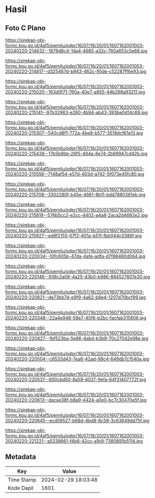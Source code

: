 # Hasil

## Foto C Plano

https://sirekap-obj-formc.kpu.go.id/4af5/pemilu/pdpr/16/07/16/20/01/1607162001003-20240220-214632--1879d8c4-1da4-4685-a32c-760a653c5e68.jpg

https://sirekap-obj-formc.kpu.go.id/4af5/pemilu/pdpr/16/07/16/20/01/1607162001003-20240220-214817--d325467d-b943-462c-95de-c52287ff6e93.jpg

https://sirekap-obj-formc.kpu.go.id/4af5/pemilu/pdpr/16/07/16/20/01/1607162001003-20240220-215020--163d0f71-760a-40e7-a855-44b298a93211.jpg

https://sirekap-obj-formc.kpu.go.id/4af5/pemilu/pdpr/16/07/16/20/01/1607162001003-20240220-215141--97b32983-e260-4b94-ab43-393be0d14c69.jpg

https://sirekap-obj-formc.kpu.go.id/4af5/pemilu/pdpr/16/07/16/20/01/1607162001003-20240220-215307--540cd8f1-772a-4be8-b577-3519dcf61e13.jpg

https://sirekap-obj-formc.kpu.go.id/4af5/pemilu/pdpr/16/07/16/20/01/1607162001003-20240220-215438--17b5b9bb-26f5-484a-8e74-2b89947cd42b.jpg

https://sirekap-obj-formc.kpu.go.id/4af5/pemilu/pdpr/16/07/16/20/01/1607162001003-20240220-215556--7148af54-e57d-403d-a742-5f073e45fc80.jpg

https://sirekap-obj-formc.kpu.go.id/4af5/pemilu/pdpr/16/07/16/20/01/1607162001003-20240220-215708--3302280f-b45e-4661-8b11-bdd7880381eb.jpg

https://sirekap-obj-formc.kpu.go.id/4af5/pemilu/pdpr/16/07/16/20/01/1607162001003-20240220-215819--576b5cc2-e2cc-4402-a4a8-2aca2d4692e2.jpg

https://sirekap-obj-formc.kpu.go.id/4af5/pemilu/pdpr/16/07/16/20/01/1607162001003-20240220-215927--ed9f2155-07f2-401a-b51f-fbb044c0386f.jpg

https://sirekap-obj-formc.kpu.go.id/4af5/pemilu/pdpr/16/07/16/20/01/1607162001003-20240220-220034--10fc605b-47da-4afe-adfa-d7f88480d064.jpg

https://sirekap-obj-formc.kpu.go.id/4af5/pemilu/pdpr/16/07/16/20/01/1607162001003-20240220-220146--938c2a08-4a25-43b0-b986-884527607e30.jpg

https://sirekap-obj-formc.kpu.go.id/4af5/pemilu/pdpr/16/07/16/20/01/1607162001003-20240220-220821--de73bb7d-e9f9-4a62-b8e4-1207d70bcf99.jpg

https://sirekap-obj-formc.kpu.go.id/4af5/pemilu/pdpr/16/07/16/20/01/1607162001003-20240220-220348--22a4e948-58e7-40f6-b2bc-facfab315806.jpg

https://sirekap-obj-formc.kpu.go.id/4af5/pemilu/pdpr/16/07/16/20/01/1607162001003-20240220-220427--1bf523ba-5e66-4abd-b3b9-70c27042e98e.jpg

https://sirekap-obj-formc.kpu.go.id/4af5/pemilu/pdpr/16/07/16/20/01/1607162001003-20240220-220504--c6533d43-7ea6-42ad-98c4-649db7c1540a.jpg

https://sirekap-obj-formc.kpu.go.id/4af5/pemilu/pdpr/16/07/16/20/01/1607162001003-20240220-220537--650cbd50-8a59-4037-9efa-64f31407772f.jpg

https://sirekap-obj-formc.kpu.go.id/4af5/pemilu/pdpr/16/07/16/20/01/1607162001003-20240220-220613--dacae38f-b8a9-4424-a0e0-bc7c30470e5f.jpg

https://sirekap-obj-formc.kpu.go.id/4af5/pemilu/pdpr/16/07/16/20/01/1607162001003-20240220-220645--ecd59527-b68d-4bd8-8c59-3c63649dd75f.jpg

https://sirekap-obj-formc.kpu.go.id/4af5/pemilu/pdpr/16/07/16/20/01/1607162001003-20240220-221221--a5339661-f4b6-42cc-a1b9-7380891b5114.jpg


## Metadata

| Key        | Value               |
| ---------- | ------------------- |
| Time Stamp | 2024-02-29 18:03:48 |
| Kode Dapil | 1601                |



